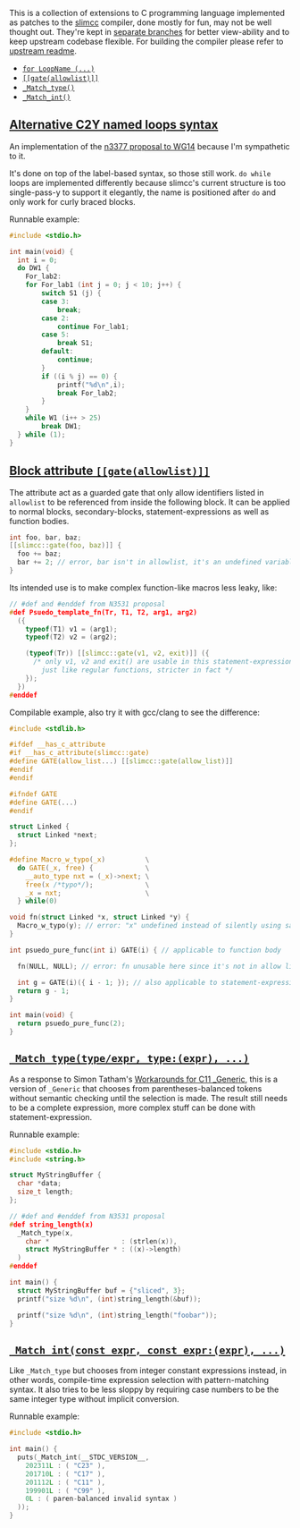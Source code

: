 This is a collection of extensions to C programming language implemented as patches to the [slimcc](https://github.com/fuhsnn/slimcc) compiler, done mostly for fun, may not be well thought out. They're kept in [separate branches](https://github.com/fuhsnn/c-extensions/branches) for better view-ability and to keep upstream codebase flexible. For building the compiler please refer to [upstream readme](https://github.com/fuhsnn/slimcc?tab=readme-ov-file#building-and-using).

 - [`for LoopName (...)`](#alt-named-loops-syntax)
 - [`[[gate(allowlist)]]`](#attr-gate)
 - [`_Match_type()`](#match-type)
 - [`_Match_int()`](#match-int)

<a name="alt-named-loops-syntax"></a>
## [Alternative C2Y named loops syntax](https://github.com/fuhsnn/c-extensions/tree/alt-named-loops-syntax)

An implementation of the [n3377 proposal to WG14](https://www.open-std.org/jtc1/sc22/wg14/www/docs/n3377.pdf) because I'm sympathetic to it.

It's done on top of the label-based syntax, so those still work. `do while` loops are implemented differently because slimcc's current structure is too single-pass-y to support it elegantly, the name is positioned after `do` and only work for curly braced blocks.

Runnable example:
```C
#include <stdio.h>

int main(void) {
  int i = 0;
  do DW1 {
    For_lab2:
    for For_lab1 (int j = 0; j < 10; j++) {
        switch S1 (j) {
        case 3:
            break;
        case 2:
            continue For_lab1;
        case 5:
            break S1;
        default:
            continue;
        }
        if ((i % j) == 0) {
            printf("%d\n",i);
            break For_lab2;
        }
    }
    while W1 (i++ > 25)
        break DW1;
  } while (1);
}
```

<a name="attr-gate"></a>
## [Block attribute `[[gate(allowlist)]]`](https://github.com/fuhsnn/c-extensions/tree/attr-gate)

The attribute act as a guarded gate that only allow identifiers listed in `allowlist` to be referenced from inside the following block. It can be applied to normal blocks, secondary-blocks, statement-expressions as well as function bodies.
```C
int foo, bar, baz;
[[slimcc::gate(foo, baz)]] {
  foo += baz;
  bar += 2; // error, bar isn't in allowlist, it's an undefined variable here.
}
```
Its intended use is to make complex function-like macros less leaky, like:
```C
// #def and #enddef from N3531 proposal
#def Psuedo_template_fn(Tr, T1, T2, arg1, arg2)
  ({
    typeof(T1) v1 = (arg1);
    typeof(T2) v2 = (arg2);

    (typeof(Tr)) [[slimcc::gate(v1, v2, exit)]] ({
      /* only v1, v2 and exit() are usable in this statement-expression,
        just like regular functions, stricter in fact */
    });
  })
#enddef
```
Compilable example, also try it with gcc/clang to see the difference:
```C
#include <stdlib.h>

#ifdef __has_c_attribute
#if __has_c_attribute(slimcc::gate)
#define GATE(allow_list...) [[slimcc::gate(allow_list)]]
#endif
#endif

#ifndef GATE
#define GATE(...)
#endif

struct Linked {
  struct Linked *next;
};

#define Macro_w_typo(_x)          \
  do GATE(_x, free) {             \
    __auto_type nxt = (_x)->next; \
    free(x /*typo*/);             \
    _x = nxt;                     \
  } while(0)

void fn(struct Linked *x, struct Linked *y) {
  Macro_w_typo(y); // error: "x" undefined instead of silently using same named var
}

int psuedo_pure_func(int i) GATE(i) { // applicable to function body

  fn(NULL, NULL); // error: fn unusable here since it's not in allow list

  int g = GATE(i)({ i - 1; }); // also applicable to statement-expression
  return g - 1;
}

int main(void) {
  return psuedo_pure_func(2);
}
```

<a name="match-type"></a>
## [`_Match_type(type/expr, type:(expr), ...)`](https://github.com/fuhsnn/c-extensions/tree/match-type-int)

As a response to Simon Tatham's [Workarounds for C11 _Generic](https://www.chiark.greenend.org.uk/~sgtatham/quasiblog/c11-generic/), this is a version of `_Generic` that chooses from parentheses-balanced tokens without semantic checking until the selection is made. The result still needs to be a complete expression, more complex stuff can be done with statement-expression.

Runnable example:
```C
#include <stdio.h>
#include <string.h>

struct MyStringBuffer {
  char *data;
  size_t length;
};

// #def and #enddef from N3531 proposal
#def string_length(x)
  _Match_type(x,
    char *                  : (strlen(x)),
    struct MyStringBuffer * : ((x)->length)
  )
#enddef

int main() {
  struct MyStringBuffer buf = {"sliced", 3};
  printf("size %d\n", (int)string_length(&buf));

  printf("size %d\n", (int)string_length("foobar"));
}
```

<a name="match-int"></a>
## [`_Match_int(const_expr, const_expr:(expr), ...)`](https://github.com/fuhsnn/c-extensions/tree/match-type-int)

Like `_Match_type` but chooses from integer constant expressions instead, in other words, compile-time expression selection with pattern-matching syntax. It also tries to be less sloppy by requiring case numbers to be the same integer type without implicit conversion.

Runnable example:
```C
#include <stdio.h>

int main() {
  puts(_Match_int(__STDC_VERSION__,
    202311L : ( "C23" ),
    201710L : ( "C17" ),
    201112L : ( "C11" ),
    199901L : ( "C99" ),
    0L : ( paren-balanced invalid syntax )
  ));
}
```
